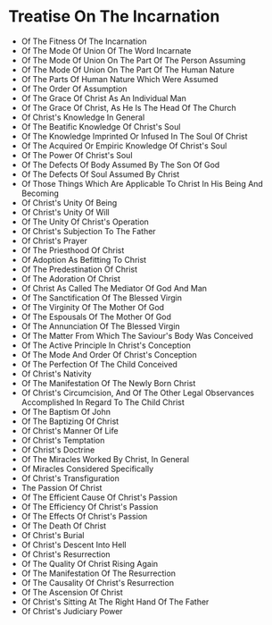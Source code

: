 # Treatise On The Incarnation

* Of The Fitness Of The Incarnation
* Of The Mode Of Union Of The Word Incarnate
* Of The Mode Of Union On The Part Of The Person Assuming
* Of The Mode Of Union On The Part Of The Human Nature
* Of The Parts Of Human Nature Which Were Assumed
* Of The Order Of Assumption
* Of The Grace Of Christ As An Individual Man
* Of The Grace Of Christ, As He Is The Head Of The Church
* Of Christ's Knowledge In General
* Of The Beatific Knowledge Of Christ's Soul
* Of The Knowledge Imprinted Or Infused In The Soul Of Christ
* Of The Acquired Or Empiric Knowledge Of Christ's Soul
* Of The Power Of Christ's Soul
* Of The Defects Of Body Assumed By The Son Of God
* Of The Defects Of Soul Assumed By Christ
* Of Those Things Which Are Applicable To Christ In His Being And Becoming
* Of Christ's Unity Of Being
* Of Christ's Unity Of Will
* Of The Unity Of Christ's Operation
* Of Christ's Subjection To The Father
* Of Christ's Prayer
* Of The Priesthood Of Christ
* Of Adoption As Befitting To Christ
* Of The Predestination Of Christ
* Of The Adoration Of Christ
* Of Christ As Called The Mediator Of God And Man
* Of The Sanctification Of The Blessed Virgin
* Of The Virginity Of The Mother Of God
* Of The Espousals Of The Mother Of God
* Of The Annunciation Of The Blessed Virgin
* Of The Matter From Which The Saviour's Body Was Conceived
* Of The Active Principle In Christ's Conception
* Of The Mode And Order Of Christ's Conception
* Of The Perfection Of The Child Conceived
* Of Christ's Nativity
* Of The Manifestation Of The Newly Born Christ
* Of Christ's Circumcision, And Of The Other Legal Observances Accomplished In Regard To The Child Christ
* Of The Baptism Of John
* Of The Baptizing Of Christ
* Of Christ's Manner Of Life
* Of Christ's Temptation
* Of Christ's Doctrine
* Of The Miracles Worked By Christ, In General
* Of Miracles Considered Specifically
* Of Christ's Transfiguration
* The Passion Of Christ
* Of The Efficient Cause Of Christ's Passion
* Of The Efficiency Of Christ's Passion
* Of The Effects Of Christ's Passion
* Of The Death Of Christ
* Of Christ's Burial
* Of Christ's Descent Into Hell
* Of Christ's Resurrection
* Of The Quality Of Christ Rising Again
* Of The Manifestation Of The Resurrection
* Of The Causality Of Christ's Resurrection
* Of The Ascension Of Christ
* Of Christ's Sitting At The Right Hand Of The Father
* Of Christ's Judiciary Power